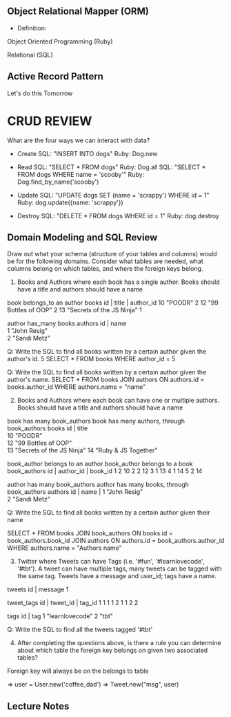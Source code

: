 ## Object Relational Mapper (ORM)

+ Definition:

Object Oriented Programming (Ruby)

Relational (SQL)





## Active Record Pattern
Let's do this Tomorrow

# CRUD REVIEW
What are the four ways we can interact with data?

* Create
SQL:  "INSERT INTO dogs"
Ruby:  Dog.new

* Read
SQL: "SELECT * FROM dogs"
Ruby:  Dog.all
SQL: "SELECT * FROM dogs WHERE name = 'scooby'"
Ruby:  Dog.find_by_name('scooby')


* Update
SQL: "UPDATE dogs SET (name = 'scrappy') WHERE id = 1"
Ruby:  dog.update({name: 'scrappy'})

* Destroy
SQL: "DELETE * FROM dogs WHERE id = 1"
Ruby: dog.destroy



## Domain Modeling and SQL Review

Draw out what your schema (structure of your tables and columns) would be for the following domains. Consider what tables are needed, what columns belong on which tables, and where the foreign keys belong.

1. Books and Authors where each book has a single author. Books should have a title and authors should have a name


book belongs_to an author
books
id | title                  | author_id
10   "POODR"                      2
12  "99 Bottles of OOP"           2
13  "Secrets of the JS Ninja"     1

author has_many books
authors
id | name         
1    "John Resig"    
2   "Sandi Metz"     


Q: Write the SQL to find all books written by a certain author given the author's id.
5
SELECT * FROM books WHERE author_id = 5

Q: Write the SQL to find all books written by a certain author given the author's name.
SELECT * FROM books
JOIN authors
ON authors.id = books.author_id
WHERE authors.name = "name"


2. Books and Authors where each book can have one or multiple authors. Books should have a title and authors should have a name

book has many book_authors
book has many authors, through book_authors
books
id | title                    
10   "POODR"                      
12  "99 Bottles of OOP"           
13  "Secrets of the JS Ninja"
14 "Ruby & JS Together"          

book_author belongs to an author
book_author belongs to a book
book_authors
id | author_id | book_id
1       2         10
2       2         12
3       1         13
4       1         14
5       2         14


author has many book_authors
author has many books, through book_authors
authors
id | name         |
1   "John Resig"    
2   "Sandi Metz"     





Q: Write the SQL to find all books written by a certain author given their name

SELECT * FROM books
JOIN book_authors
ON books.id = book_authors.book_id
JOIN authors
ON authors.id = book_authors.author_id
WHERE authors.name = "Authors name"

3. Twitter where Tweets can have Tags (i.e. '#fun', '#learnlovecode', '#tbt'). A tweet can have multiple tags, many tweets can be tagged with the same tag. Tweets have a message and user_id; tags have a name.

tweets
id | message
1

tweet_tags
id | tweet_id | tag_id
1       1         1
1       2         1
1       2        2

tags
id | tag
1     "learnlovecode"
2      "tbt"




Q: Write the SQL to find all the tweets tagged '#tbt'


4. After completing the questions above, is there a rule you can determine about which table the foreign key belongs on given two associated tables?


Foreign key will always be on the belongs to table

=> user = User.new('coffee_dad')
=> Tweet.new("msg", user)


## Lecture Notes
